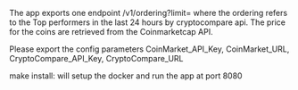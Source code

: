 The app exports one endpoint /v1/ordering?limit= where the ordering refers to the Top performers in the last 24 hours by cryptocompare api. The price for the coins are retrieved from the Coinmarketcap API. 

Please export the config parameters CoinMarket_API_Key, CoinMarket_URL, CryptoCompare_API_Key, CryptoCompare_URL 

make install: will setup the docker and run the app at port 8080